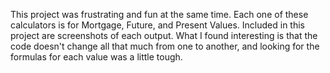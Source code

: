 This project was frustrating and fun at the same time. Each one of these calculators is for Mortgage, Future, and Present Values. Included in this project are screenshots of each output. 
What I found interesting is that the code doesn't change all that much from one to another, and looking for the formulas for each value was a little tough.
